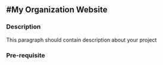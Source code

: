 #My Organization Website
---

### Description
This paragraph should contain description about your project

### Pre-requisite
